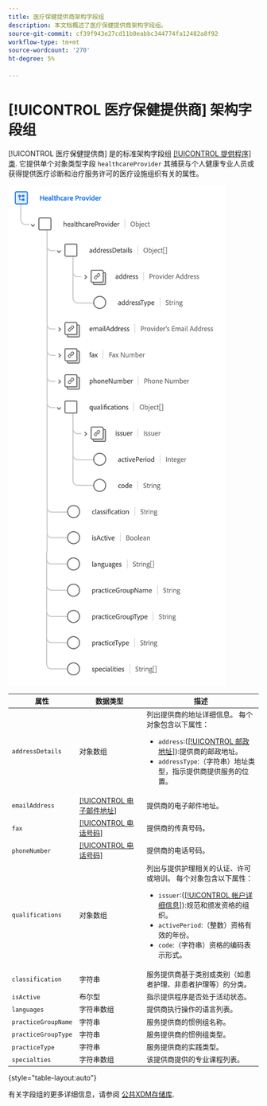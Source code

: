 ```yaml
---
title: 医疗保健提供商架构字段组
description: 本文档概述了医疗保健提供商架构字段组。
source-git-commit: cf39f943e27cd11b0eabbc344774fa12482a8f92
workflow-type: tm+mt
source-wordcount: '270'
ht-degree: 5%

---
```


# [!UICONTROL 医疗保健提供商] 架构字段组

[!UICONTROL 医疗保健提供商] 是的标准架构字段组 [[!UICONTROL 提供程序] 类](../../classes/provider.md). 它提供单个对象类型字段 `healthcareProvider` 其捕获与个人健康专业人员或获得提供医疗诊断和治疗服务许可的医疗设施组织有关的属性。

![](../../images/field-groups/healthcare-provider.png)

| 属性 | 数据类型 | 描述 |
| --- | --- | --- |
| `addressDetails` | 对象数组 | 列出提供商的地址详细信息。 每个对象包含以下属性： <ul><li>`address`:([[!UICONTROL 邮政地址]](../../data-types/postal-address.md)):提供商的邮政地址。</li><li>`addressType`:（字符串）地址类型，指示提供商提供服务的位置。</li></ul> |
| `emailAddress` | [[!UICONTROL 电子邮件地址]](../../data-types/email-address.md) | 提供商的电子邮件地址。 |
| `fax` | [[!UICONTROL 电话号码]](../../data-types/phone-number.md) | 提供商的传真号码。 |
| `phoneNumber` | [[!UICONTROL 电话号码]](../../data-types/phone-number.md) | 提供商的电话号码。 |
| `qualifications` | 对象数组 | 列出与提供护理相关的认证、许可或培训。 每个对象包含以下属性： <ul><li>`issuer`:([[!UICONTROL 帐户详细信息]](../../data-types/account-details.md)):规范和颁发资格的组织。</li><li>`activePeriod`:（整数）资格有效的年份。</li><li>`code`:（字符串）资格的编码表示形式。</li></ul> |
| `classification` | 字符串 | 服务提供商基于类别或类别（如患者护理、非患者护理等）的分类。 |
| `isActive` | 布尔型 | 指示提供程序是否处于活动状态。 |
| `languages` | 字符串数组 | 提供商执行操作的语言列表。 |
| `practiceGroupName` | 字符串 | 服务提供商的惯例组名称。 |
| `practiceGroupType` | 字符串 | 服务提供商的惯例组类型。 |
| `practiceType` | 字符串 | 服务提供商的实践类型。 |
| `specialties` | 字符串数组 | 该提供商提供的专业课程列表。 |

{style=&quot;table-layout:auto&quot;}

有关字段组的更多详细信息，请参阅 [公共XDM存储库](https://github.com/adobe/xdm/blob/master/components/fieldgroups/provider/healthcare-provider-details.schema.json).
